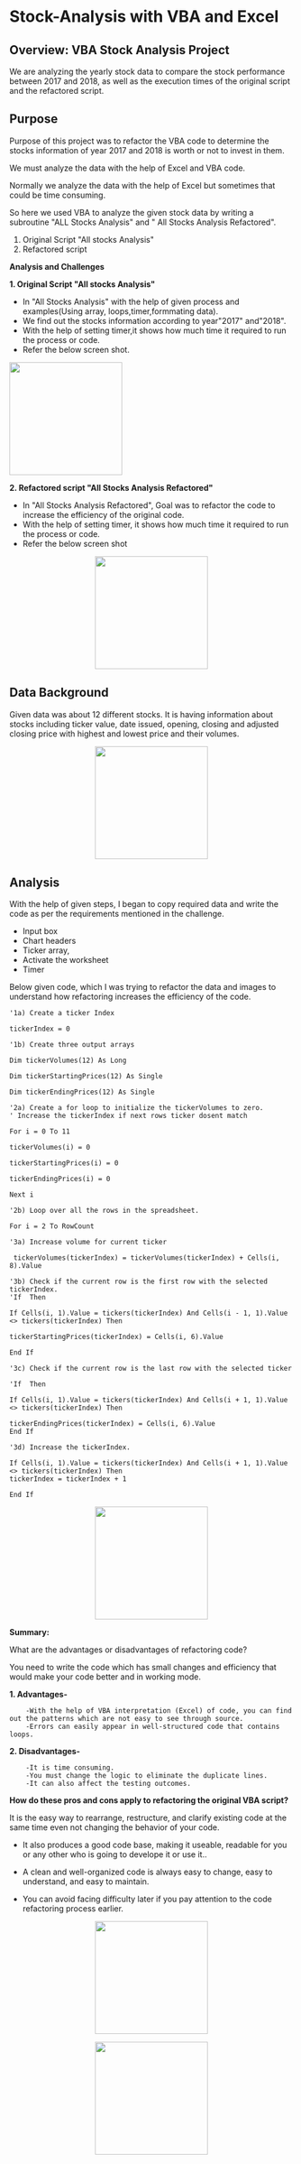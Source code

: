 # Stock-Analysis with VBA and Excel
## Overview: VBA Stock Analysis Project

We are analyzing the yearly stock data to compare the stock performance between 2017 and 2018, as well as the execution times 
of the original script and the refactored script.

## Purpose
<p>
Purpose of this project was to refactor the VBA code to determine the stocks information of year 2017 and 2018 is worth or not to invest in them.
 
We must analyze the data with the help of Excel and VBA code.

Normally we analyze the data with the help of Excel but sometimes that could be time consuming.

So here we used VBA to analyze the given stock data by writing a subroutine "ALL Stocks Analysis" and " All Stocks Analysis Refactored".


1. Original Script "All stocks Analysis"
2. Refactored script 

</p>

**Analysis and Challenges**

**1. Original Script "All stocks Analysis"**
<p>
	
- In "All Stocks Analysis" with the help of given process and examples(Using array, loops,timer,formmating data).
- We find out the stocks information according to year"2017" and"2018".
- With the help of setting timer,it shows how much time it required to run the process or code.
- Refer the below screen shot.

<img src="Resources/" width="200">
</p>


**2. Refactored script "All Stocks Analysis Refactored"**

<p> 
	
- In "All Stocks Analysis Refactored", Goal was to refactor the code to increase the efficiency of the original code.
- With the help of setting timer, it shows how much time it required to run the process or code.
- Refer the below screen shot
	
<p align="center">
<img src="Resources/" width="200">
</p>

## Data Background


Given data was about 12 different stocks. It is having information about stocks including
ticker value, date issued, opening, closing and adjusted closing price with highest and lowest price and their 		 volumes.


<p align="center">
<img src="Resources/" width="200">
 </p>


## Analysis

With the help of given steps, I began to copy required data and write the code as per the requirements mentioned in the challenge.
- Input box
- Chart headers
- Ticker array,
- Activate the worksheet
- Timer

Below given code, which I was trying to refactor the data and images to understand how refactoring increases the efficiency of the code.

<p>
	
	'1a) Create a ticker Index
	
	tickerIndex = 0

	'1b) Create three output arrays

	Dim tickerVolumes(12) As Long
	
	Dim tickerStartingPrices(12) As Single
	
	Dim tickerEndingPrices(12) As Single

	'2a) Create a for loop to initialize the tickerVolumes to zero.
	' Increase the tickerIndex if next rows ticker dosent match

	For i = 0 To 11
	
	tickerVolumes(i) = 0
	
	tickerStartingPrices(i) = 0
	
	tickerEndingPrices(i) = 0
	
	Next i

	'2b) Loop over all the rows in the spreadsheet.

	For i = 2 To RowCount

	'3a) Increase volume for current ticker

	 tickerVolumes(tickerIndex) = tickerVolumes(tickerIndex) + Cells(i, 8).Value
 
	'3b) Check if the current row is the first row with the selected tickerIndex.
	'If  Then

	If Cells(i, 1).Value = tickers(tickerIndex) And Cells(i - 1, 1).Value <> tickers(tickerIndex) Then

	tickerStartingPrices(tickerIndex) = Cells(i, 6).Value

	End If

	'3c) Check if the current row is the last row with the selected ticker

	'If  Then

	If Cells(i, 1).Value = tickers(tickerIndex) And Cells(i + 1, 1).Value <> tickers(tickerIndex) Then
	
	tickerEndingPrices(tickerIndex) = Cells(i, 6).Value
	End If

	'3d) Increase the tickerIndex.

	If Cells(i, 1).Value = tickers(tickerIndex) And Cells(i + 1, 1).Value <> tickers(tickerIndex) Then
	tickerIndex = tickerIndex + 1

	End If

</p>
<p align="center">
<img src="Resources/" width="200">

</p>

**Summary:**

What are the advantages or disadvantages of refactoring code?

You need to write the code which has small changes and efficiency that would make your code better and in working mode.

</p>

<p>

**1. Advantages-**

	    -With the help of VBA interpretation (Excel) of code, you can find out the patterns which are not easy to see through source.
	    -Errors can easily appear in well-structured code that contains loops.

**2. Disadvantages-**

	    -It is time consuming.
	    -You must change the logic to eliminate the duplicate lines.
	    -It can also affect the testing outcomes.
	
</p>

 <p>   

**How do these pros and cons apply to refactoring the original VBA script?**
	

It is the easy way to rearrange, restructure, and clarify existing code at the same time even not changing the behavior of your code.
	

- It also produces a good code base, making it useable, readable for you or any other who is going to develope it or use it..

- A clean and well-organized code is always easy to change, easy to understand, and easy to maintain.

- You can avoid facing difficulty later if you pay attention to the code refactoring process earlier.
	
</p>
<p align="center">
<img src="Resources/" width="200">
<p align="center">
<img src="Resources/" width="200">

